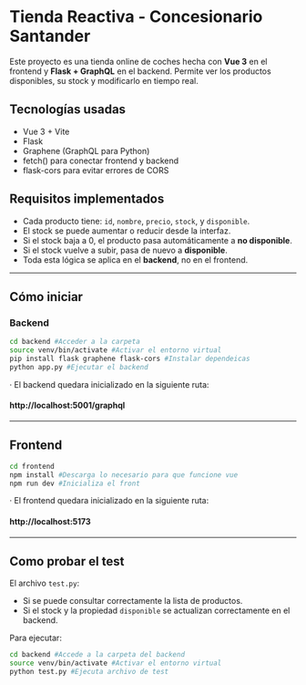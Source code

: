 # Tienda Reactiva - Concesionario Santander 

Este proyecto es una tienda online de coches hecha con **Vue 3** en el frontend y **Flask + GraphQL** en el backend. Permite ver los productos disponibles, su stock y modificarlo en tiempo real.

## Tecnologías usadas

- Vue 3 + Vite
- Flask
- Graphene (GraphQL para Python)
- fetch() para conectar frontend y backend
- flask-cors para evitar errores de CORS

##  Requisitos implementados

- Cada producto tiene: `id`, `nombre`, `precio`, `stock`, y `disponible`.
- El stock se puede aumentar o reducir desde la interfaz.
- Si el stock baja a 0, el producto pasa automáticamente a **no disponible**.
- Si el stock vuelve a subir, pasa de nuevo a **disponible**.
- Toda esta lógica se aplica en el **backend**, no en el frontend.

---

## Cómo iniciar 

### Backend


```bash
cd backend #Acceder a la carpeta 
source venv/bin/activate #Activar el entorno virtual
pip install flask graphene flask-cors #Instalar dependeicas
python app.py #Ejecutar el backend

```
 · El backend quedara inicializado en la siguiente ruta:
 #### http://localhost:5001/graphql
---

## Frontend 


```bash
cd frontend
npm install #Descarga lo necesario para que funcione vue
npm run dev #Inicializa el front
```
 · El frontend quedara inicializado en la siguiente ruta:
 #### http://localhost:5173

---

## Como probar el test

El archivo `test.py`:

- Si se puede consultar correctamente la lista de productos.
- Si el stock y la propiedad `disponible` se actualizan correctamente en el backend.

Para ejecutar:

```bash
cd backend #Accede a la carpeta del backend
source venv/bin/activate #Activar el entorno virtual
python test.py #Ejecuta archivo de test
```
